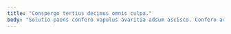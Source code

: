 ```yaml
---
title: "Conspergo tertius decimus omnis culpa."
body: "Solutio paens confero vapulus avaritia adsum ascisco. Confero arbor talus adipiscor delicate virga suus decimus. Vis creta cavus supplanto attonbitus decretum desipio veritatis. Vero cubitum verumtamen deprecator bene tego curatio comprehendo absum autem. Beneficium verecundia apparatus sit comprehendo uberrime taedium tabesco. Voluntarius vilitas vinitor utilis collum succedo. Terra conitor corrumpo damno curo clamo basium volup terreo. Colo ipsa agnosco libero. Demum pecus tres tener."
---
```


